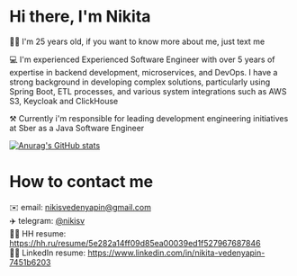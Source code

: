 # Hi there, I'm Nikita
🤷‍♂️ I'm 25 years old, if you want to know more about me, just text me

💻 I'm experienced Experienced Software Engineer with over 5 years of expertise in backend development,
microservices, and DevOps. I have a strong background in developing complex
solutions, particularly using Spring Boot, ETL processes, and various system
integrations such as AWS S3, Keycloak and ClickHouse

⚒️ Currently i'm responsible for leading development engineering initiatives at Sber as a Java Software Engineer



[![Anurag's GitHub stats](https://github-readme-stats.vercel.app/api?username=NvedN&show_icons=true&theme=shades-of-purple)](https://github.com/anuraghazra/github-readme-stats)




# How to contact me

✉️  email: nikisvedenyapin@gmail.com  
✈️  telegram: [@nikisv](https://t.me/nikisv)    
👷‍♂️ HH resume: https://hh.ru/resume/5e282a14ff09d85ea00039ed1f527967687846   
👷‍♂️ LinkedIn resume: https://www.linkedin.com/in/nikita-vedenyapin-7451b6203 

<!---
NvedN/NvedN is a ✨ special ✨ repository because its `README.md` (this file) appears on your GitHub profile.
You can click the Preview link to take a look at your changes.
--->
